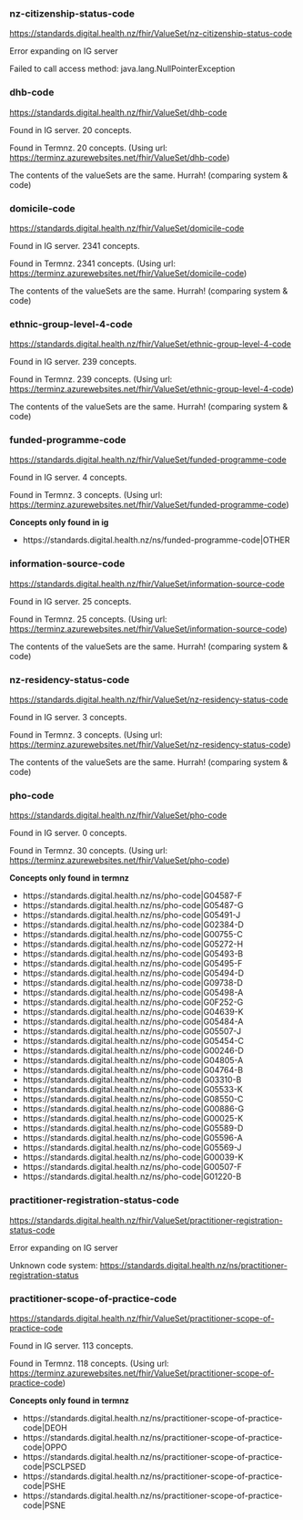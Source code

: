 ### nz-citizenship-status-code

<div><a href='ValueSet-citizenship-status.html'>https://standards.digital.health.nz/fhir/ValueSet/nz-citizenship-status-code</a></div>

Error expanding on IG server

Failed to call access method: java.lang.NullPointerException

### dhb-code

<div><a href='ValueSet-dhb.html'>https://standards.digital.health.nz/fhir/ValueSet/dhb-code</a></div>

Found in IG server. 20 concepts.

Found in Termnz. 20 concepts. (Using url: https://terminz.azurewebsites.net/fhir/ValueSet/dhb-code)

The contents of the valueSets are the same. Hurrah! (comparing system & code)

### domicile-code

<div><a href='ValueSet-domicile-code.html'>https://standards.digital.health.nz/fhir/ValueSet/domicile-code</a></div>

Found in IG server. 2341 concepts.

Found in Termnz. 2341 concepts. (Using url: https://terminz.azurewebsites.net/fhir/ValueSet/domicile-code)

The contents of the valueSets are the same. Hurrah! (comparing system & code)

### ethnic-group-level-4-code

<div><a href='ValueSet-ethnicity.html'>https://standards.digital.health.nz/fhir/ValueSet/ethnic-group-level-4-code</a></div>

Found in IG server. 239 concepts.

Found in Termnz. 239 concepts. (Using url: https://terminz.azurewebsites.net/fhir/ValueSet/ethnic-group-level-4-code)

The contents of the valueSets are the same. Hurrah! (comparing system & code)

### funded-programme-code

<div><a href='ValueSet-funded-programme.html'>https://standards.digital.health.nz/fhir/ValueSet/funded-programme-code</a></div>

Found in IG server. 4 concepts.

Found in Termnz. 3 concepts. (Using url: https://terminz.azurewebsites.net/fhir/ValueSet/funded-programme-code)

<strong>Concepts only found in ig</strong>

<ul>

<li> https://standards.digital.health.nz/ns/funded-programme-code|OTHER </li>

</ul>

### information-source-code

<div><a href='ValueSet-information-source.html'>https://standards.digital.health.nz/fhir/ValueSet/information-source-code</a></div>

Found in IG server. 25 concepts.

Found in Termnz. 25 concepts. (Using url: https://terminz.azurewebsites.net/fhir/ValueSet/information-source-code)

The contents of the valueSets are the same. Hurrah! (comparing system & code)

### nz-residency-status-code

<div><a href='ValueSet-nz-residency-status.html'>https://standards.digital.health.nz/fhir/ValueSet/nz-residency-status-code</a></div>

Found in IG server. 3 concepts.

Found in Termnz. 3 concepts. (Using url: https://terminz.azurewebsites.net/fhir/ValueSet/nz-residency-status-code)

The contents of the valueSets are the same. Hurrah! (comparing system & code)

### pho-code

<div><a href='ValueSet-pho.html'>https://standards.digital.health.nz/fhir/ValueSet/pho-code</a></div>

Found in IG server. 0 concepts.

Found in Termnz. 30 concepts. (Using url: https://terminz.azurewebsites.net/fhir/ValueSet/pho-code)

<strong>Concepts only found in termnz</strong>

<ul>

<li> https://standards.digital.health.nz/ns/pho-code|G04587-F </li>

<li> https://standards.digital.health.nz/ns/pho-code|G05487-G </li>

<li> https://standards.digital.health.nz/ns/pho-code|G05491-J </li>

<li> https://standards.digital.health.nz/ns/pho-code|G02384-D </li>

<li> https://standards.digital.health.nz/ns/pho-code|G00755-C </li>

<li> https://standards.digital.health.nz/ns/pho-code|G05272-H </li>

<li> https://standards.digital.health.nz/ns/pho-code|G05493-B </li>

<li> https://standards.digital.health.nz/ns/pho-code|G05495-F </li>

<li> https://standards.digital.health.nz/ns/pho-code|G05494-D </li>

<li> https://standards.digital.health.nz/ns/pho-code|G09738-D </li>

<li> https://standards.digital.health.nz/ns/pho-code|G05498-A </li>

<li> https://standards.digital.health.nz/ns/pho-code|G0F252-G </li>

<li> https://standards.digital.health.nz/ns/pho-code|G04639-K </li>

<li> https://standards.digital.health.nz/ns/pho-code|G05484-A </li>

<li> https://standards.digital.health.nz/ns/pho-code|G05507-J </li>

<li> https://standards.digital.health.nz/ns/pho-code|G05454-C </li>

<li> https://standards.digital.health.nz/ns/pho-code|G00246-D </li>

<li> https://standards.digital.health.nz/ns/pho-code|G04805-A </li>

<li> https://standards.digital.health.nz/ns/pho-code|G04764-B </li>

<li> https://standards.digital.health.nz/ns/pho-code|G03310-B </li>

<li> https://standards.digital.health.nz/ns/pho-code|G05533-K </li>

<li> https://standards.digital.health.nz/ns/pho-code|G08550-C </li>

<li> https://standards.digital.health.nz/ns/pho-code|G00886-G </li>

<li> https://standards.digital.health.nz/ns/pho-code|G00025-K </li>

<li> https://standards.digital.health.nz/ns/pho-code|G05589-D </li>

<li> https://standards.digital.health.nz/ns/pho-code|G05596-A </li>

<li> https://standards.digital.health.nz/ns/pho-code|G05569-J </li>

<li> https://standards.digital.health.nz/ns/pho-code|G00039-K </li>

<li> https://standards.digital.health.nz/ns/pho-code|G00507-F </li>

<li> https://standards.digital.health.nz/ns/pho-code|G01220-B </li>

</ul>

### practitioner-registration-status-code

<div><a href='ValueSet-practitioner-registration-status-code.html'>https://standards.digital.health.nz/fhir/ValueSet/practitioner-registration-status-code</a></div>

Error expanding on IG server

Unknown code system: https://standards.digital.health.nz/ns/practitioner-registration-status

### practitioner-scope-of-practice-code

<div><a href='ValueSet-practitioner-scope-of-practice.html'>https://standards.digital.health.nz/fhir/ValueSet/practitioner-scope-of-practice-code</a></div>

Found in IG server. 113 concepts.

Found in Termnz. 118 concepts. (Using url: https://terminz.azurewebsites.net/fhir/ValueSet/practitioner-scope-of-practice-code)

<strong>Concepts only found in termnz</strong>

<ul>

<li> https://standards.digital.health.nz/ns/practitioner-scope-of-practice-code|DEOH </li>

<li> https://standards.digital.health.nz/ns/practitioner-scope-of-practice-code|OPPO </li>

<li> https://standards.digital.health.nz/ns/practitioner-scope-of-practice-code|PSCLPSED </li>

<li> https://standards.digital.health.nz/ns/practitioner-scope-of-practice-code|PSHE </li>

<li> https://standards.digital.health.nz/ns/practitioner-scope-of-practice-code|PSNE </li>

</ul>